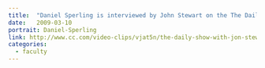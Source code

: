 ```yaml
---
title:  "Daniel Sperling is interviewed by John Stewart on the The Daily Show to discuss the role of government policy in advancing fuel-efficient cars."
date:   2009-03-10
portrait: Daniel-Sperling
link: http://www.cc.com/video-clips/vjat5n/the-daily-show-with-jon-stewart-daniel-sperling
categories:
  - faculty
---
```

